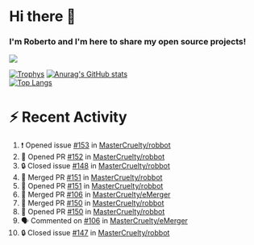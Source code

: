 # Hi there 👋
### I'm Roberto and I'm here to share my open source projects!

<img src="https://komarev.com/ghpvc/?username=mastercruelty&label=Profile views&color=0e75b6"><br>

[![Trophys](https://github-profile-trophy.vercel.app/?username=mastercruelty)](https://github.com/ryo-ma/github-profile-trophy)
[![Anurag's GitHub stats](https://github-readme-stats.vercel.app/api?username=mastercruelty&show_icons=true&theme=tokyonight)](https://github.com/anuraghazra/github-readme-stats)<br>
[![Top Langs](https://github-readme-stats.vercel.app/api/top-langs/?username=mastercruelty&langs_count=10&hide=jupyter%20notebook&exclude_repo=Alarm-project&layout=compact&theme=tokyonight)](https://github.com/anuraghazra/github-readme-stats)

# :zap: Recent Activity
<!--START_SECTION:activity-->
1. ❗ Opened issue [#153](https://github.com/MasterCruelty/robbot/issues/153) in [MasterCruelty/robbot](https://github.com/MasterCruelty/robbot)
2. 💪 Opened PR [#152](https://github.com/MasterCruelty/robbot/pull/152) in [MasterCruelty/robbot](https://github.com/MasterCruelty/robbot)
3. 🔒 Closed issue [#148](https://github.com/MasterCruelty/robbot/issues/148) in [MasterCruelty/robbot](https://github.com/MasterCruelty/robbot)
4. 🎉 Merged PR [#151](https://github.com/MasterCruelty/robbot/pull/151) in [MasterCruelty/robbot](https://github.com/MasterCruelty/robbot)
5. 💪 Opened PR [#151](https://github.com/MasterCruelty/robbot/pull/151) in [MasterCruelty/robbot](https://github.com/MasterCruelty/robbot)
6. 🎉 Merged PR [#106](https://github.com/MasterCruelty/eMerger/pull/106) in [MasterCruelty/eMerger](https://github.com/MasterCruelty/eMerger)
7. 🎉 Merged PR [#150](https://github.com/MasterCruelty/robbot/pull/150) in [MasterCruelty/robbot](https://github.com/MasterCruelty/robbot)
8. 💪 Opened PR [#150](https://github.com/MasterCruelty/robbot/pull/150) in [MasterCruelty/robbot](https://github.com/MasterCruelty/robbot)
9. 🗣 Commented on [#106](https://github.com/MasterCruelty/eMerger/pull/106#issuecomment-1781872118) in [MasterCruelty/eMerger](https://github.com/MasterCruelty/eMerger)
10. 🔒 Closed issue [#147](https://github.com/MasterCruelty/robbot/issues/147) in [MasterCruelty/robbot](https://github.com/MasterCruelty/robbot)
<!--END_SECTION:activity-->
